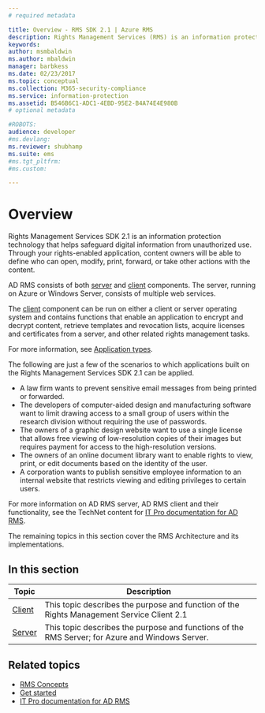 ```yaml
---
# required metadata

title: Overview - RMS SDK 2.1 | Azure RMS
description: Rights Management Services (RMS) is an information protection technology that helps safeguard digital information from unauthorized use.
keywords:
author: msmbaldwin
ms.author: mbaldwin
manager: barbkess
ms.date: 02/23/2017
ms.topic: conceptual
ms.collection: M365-security-compliance
ms.service: information-protection
ms.assetid: B546B6C1-ADC1-4EBD-95E2-B4A74E4E980B
# optional metadata

#ROBOTS:
audience: developer
#ms.devlang:
ms.reviewer: shubhamp
ms.suite: ems
#ms.tgt_pltfrm:
#ms.custom:

---
```


# Overview

Rights Management Services SDK 2.1 is an information protection technology that helps safeguard digital information from unauthorized use. Through your rights-enabled application, content owners will be able to define who can open, modify, print, forward, or take other actions with the content.

AD RMS consists of both [server](ad-rms-server.md) and [client](ad-rms-client.md) components. The server, running on Azure or Windows Server, consists of multiple web services.

The [client](ad-rms-client.md) component can be run on either a client or server operating system and contains functions that enable an application to encrypt and decrypt content, retrieve templates and revocation lists, acquire licenses and certificates from a server, and other related rights management tasks.

For more information, see [Application types](application-types.md).

The following are just a few of the scenarios to which applications built on the Rights Management Services SDK 2.1 can be applied.

-   A law firm wants to prevent sensitive email messages from being printed or forwarded.
-   The developers of computer-aided design and manufacturing software want to limit drawing access to a small group of users within the research division without requiring the use of passwords.
-   The owners of a graphic design website want to use a single license that allows free viewing of low-resolution copies of their images but requires payment for access to the high-resolution versions.
-   The owners of an online document library want to enable rights to view, print, or edit documents based on the identity of the user.
-   A corporation wants to publish sensitive employee information to an internal website that restricts viewing and editing privileges to certain users.

For more information on AD RMS server, AD RMS client and their functionality, see the TechNet content for [IT Pro documentation for AD RMS](https://TechNet.Microsoft.Com/library/cc771234.aspx).

The remaining topics in this section cover the RMS Architecture and its implementations.

## In this section

| Topic | Description |
|-------|-------------|
|[Client](ad-rms-client.md) |This topic describes the purpose and function of the Rights Management Service Client 2.1 |
|[Server](ad-rms-server.md) | This topic describes the purpose and functions of the RMS Server; for Azure and Windows Server.|


## Related topics

* [RMS Concepts](application-types.md)
* [Get started](getting-started-with-ad-rms-2-0.md)
* [IT Pro documentation for AD RMS](https://technet.microsoft.com/library/cc771234.aspx)
